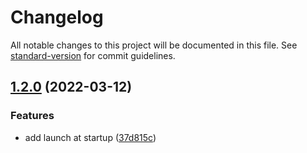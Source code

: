 # Changelog

All notable changes to this project will be documented in this file. See [standard-version](https://github.com/conventional-changelog/standard-version) for commit guidelines.

## [1.2.0](https://github.com/knownasilya/nomad/compare/v1.1.0...v1.2.0) (2022-03-12)


### Features

* add launch at startup ([37d815c](https://github.com/knownasilya/nomad/commit/37d815caf79e99e886e2153174d757271eab2803))
